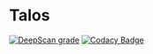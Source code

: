 # Talos
[![DeepScan grade](https://deepscan.io/api/teams/10293/projects/13105/branches/214272/badge/grade.svg)](https://deepscan.io/dashboard#view=project&tid=10293&pid=13105&bid=214272)
[![Codacy Badge](https://app.codacy.com/project/badge/Grade/9181ec7b69594b81be67d173d9a050b7)](https://www.codacy.com/manual/ApexioDaCoder/talos?utm_source=github.com&amp;utm_medium=referral&amp;utm_content=ApexioDaCoder/talos&amp;utm_campaign=Badge_Grade)